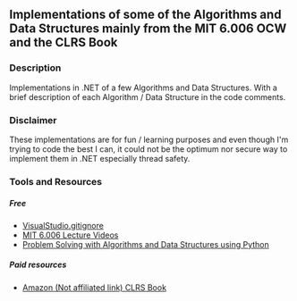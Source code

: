 ## Implementations of some of the Algorithms and Data Structures mainly from the MIT 6.006 OCW and the CLRS Book

### Description
Implementations in .NET of a few Algorithms and Data Structures. With a brief description of each Algorithm / Data Structure in the code comments.

### Disclaimer
These implementations are for fun / learning purposes and even though I'm trying to code the best I can, it could not be the optimum nor secure way to implement them in .NET especially thread safety.

### Tools and Resources
##### Free
* [VisualStudio.gitignore](https://github.com/github/gitignore/blob/master/VisualStudio.gitignore)
* [MIT 6.006 Lecture Videos](url[https://ocw.mit.edu/courses/electrical-engineering-and-computer-science/6-006-introduction-to-algorithms-fall-2011/lecture-videos/])
* [Problem Solving with Algorithms and Data Structures using Python](http://interactivepython.org/runestone/static/pythonds/index.html)

##### Paid resources
* [Amazon (Not affiliated link) CLRS Book](https://www.amazon.com/Introduction-Algorithms-3rd-MIT-Press/dp/0262033844/)